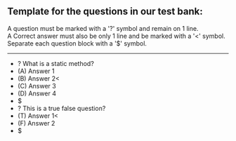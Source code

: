 ## Template for the questions in our test bank:    
A question must be marked with a '?' symbol and remain on 1 line.  
A Correct answer must also be only 1 line and be marked with a '<' symbol.  
Separate each question block with a '$' symbol.  
***
* ? What is a static method?  
* (A) Answer 1  
* (B) Answer 2<  
* (C) Answer 3  
* (D) Answer 4  
* $  
* ? This is a true false question?  
* (T) Answer 1<  
* (F) Answer 2  
* $  
